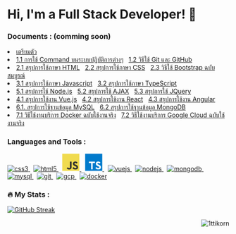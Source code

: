 # Hi, I'm a Full Stack Developer! 👋

<p align="left">
</p>


<h3 align="left">Documents : (comming soon)</h3

- <a href="https://github.com/1ttikorn/document-html-css">เตรียมตัว</a>
- <a href="https://github.com/1ttikorn/document-git">1.1 การใช้ Command บนระบบปฏิบัติการต่างๆ</a>&nbsp;&nbsp;&nbsp;<a href="https://github.com/1ttikorn/document-git">1.2 วิธีใช้ Git และ GitHub</a>
- <a href="https://github.com/1ttikorn/document-git">2.1 สรุปการใช้ภาษา HTML</a>&nbsp;&nbsp;&nbsp;<a href="https://github.com/1ttikorn/document-git">2.2 สรุปการใช้ภาษา CSS</a>&nbsp;&nbsp;&nbsp;<a href="https://github.com/1ttikorn/document-git">2.3 วิธีใช้ Bootstrap ฉบับสมบูรณ์</a>
- <a href="https://github.com/1ttikorn/document-git">3.1 สรุปการใช้ภาษา Javascript</a>&nbsp;&nbsp;&nbsp;<a href="https://github.com/1ttikorn/document-git">3.2 สรุปการใช้ภาษา TypeScript</a>
- <a href="https://github.com/1ttikorn/">5.1 สรุปการใช้ Node.js</a>&nbsp;&nbsp;&nbsp;<a href="https://github.com/1ttikorn/document-git">5.2 สรุปการใช้ AJAX</a>&nbsp;&nbsp;&nbsp;<a href="https://github.com/1ttikorn/document-git">5.3 สรุปการใช้ JQuery</a>
- <a href="https://github.com/1ttikorn/">4.1 สรุปการใช้งาน Vue.js</a>&nbsp;&nbsp;&nbsp;<a href="https://github.com/1ttikorn/document-git">4.2 สรุปการใช้งาน React</a>&nbsp;&nbsp;&nbsp;<a href="https://github.com/1ttikorn/document-git">4.3 สรุปการใช้งาน Angular</a>
- <a href="https://github.com/1ttikorn/">6.1. สรุปการใช้ฐานข้อมูล MySQL</a>&nbsp;&nbsp;&nbsp;<a href="https://github.com/1ttikorn/document-git">6.2 สรุปการใช้ฐานข้อมูล MongoDB</a>
- <a href="https://github.com/1ttikorn/">7.1 วิธีใช้งานบริการ Docker ฉบับใช้งานจริง</a>&nbsp;&nbsp;&nbsp;<a href="https://github.com/1ttikorn/document-git">7.2 วิธีใช้งานบริการ Google Cloud ฉบับใช้งานจริง</a>



<h3 align="left">Languages and Tools :</h3

<a href="https://www.w3schools.com/css/" target="_blank" rel="noreferrer"> <img src="https://cdn-icons-png.flaticon.com/512/732/732190.png" alt="css3" width="40" height="40"/> </a> &nbsp; <a href="https://www.w3.org/html/" target="_blank" rel="noreferrer"> <img src="https://cdn-icons-png.flaticon.com/512/732/732212.png" alt="html5" width="40" height="40"/> </a> &nbsp; <a href="https://developer.mozilla.org/en-US/docs/Web/JavaScript" target="_blank" rel="noreferrer"> <img src="https://raw.githubusercontent.com/devicons/devicon/master/icons/javascript/javascript-original.svg" alt="javascript" width="40" height="40"/> </a> &nbsp; <a href="https://www.typescriptlang.org/" target="_blank" rel="noreferrer"> <img src="https://raw.githubusercontent.com/devicons/devicon/master/icons/typescript/typescript-original.svg" alt="typescript" width="40" height="40"/> </a> &nbsp; <a href="https://vuejs.org/" target="_blank" rel="noreferrer"> <img src="https://upload.wikimedia.org/wikipedia/commons/9/95/Vue.js_Logo_2.svg" alt="vuejs" width="40" height="40"/> </a> &nbsp; <a href="https://nodejs.org" target="_blank" rel="noreferrer"> <img src="https://cdn.iconscout.com/icon/free/png-256/free-node-js-1174925.png?f=webp&w=256" alt="nodejs" width="40" height="40"/> </a> &nbsp; <a href="https://www.mongodb.com/" target="_blank" rel="noreferrer"> <img src="https://emanueleciriachi.net/wp-content/uploads/2019/01/logo-mongodb-png-mongodb-logo-png-400.png" alt="mongodb" width="41" height="41"/> </a> &nbsp; <a href="https://www.mysql.com/" target="_blank" rel="noreferrer"> <img src="https://img.uxwing.com/wp-content/themes/uxwing/download/brands-social-media/mysql-icon.svg" alt="mysql" width="40" height="40"/> </a> &nbsp; <a href="https://git-scm.com/" target="_blank" rel="noreferrer"> <img src="https://www.vectorlogo.zone/logos/git-scm/git-scm-icon.svg" alt="git" width="40" height="40"/> </a> &nbsp; <a href="https://cloud.google.com" target="_blank" rel="noreferrer"> <img src="https://www.vectorlogo.zone/logos/google_cloud/google_cloud-icon.svg" alt="gcp" width="40" height="40"/> </a> &nbsp; <a href="https://www.docker.com/" target="_blank" rel="noreferrer"> <img src="https://seeklogo.com/images/K/kubernetes-logo-3A67038EAB-seeklogo.com.png" alt="docker" width="40" height="40"/> </a>




### :fire: My Stats :
[![GitHub Streak](https://streak-stats.demolab.com?user=1ttikorn&type=png)](https://git.io/streak-stats)

<img src="https://komarev.com/ghpvc/?username=1ttikorn&label=Profile%20views&color=0e75b6&style=flat"  align="right" alt="1ttikorn" /> </p>


